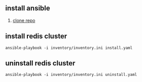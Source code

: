 ## install ansible

1. [clone repo](https://github.com/Roarain/ansible-install-2.7.16)

## install redis cluster

```
ansible-playbook -i inventory/inventory.ini install.yaml
```

## uninstall redis cluster

```
ansible-playbook -i inventory/inventory.ini uninstall.yaml
```